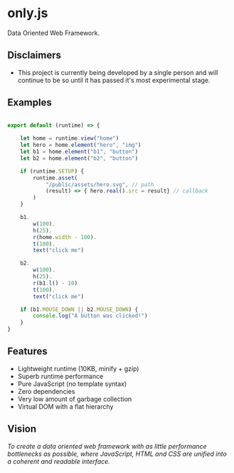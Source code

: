 # only.js 
Data Oriented Web Framework.

**Disclaimers**
------
+ This project is currently being developed by a single person and will continue to be so until
it has passed it's most experimental stage.

**Examples**
------
```javascript

export default (runtime) => {
    
    let home = runtime.view("home")
    let hero = home.element("hero", "img")
    let b1 = home.element("b1", "button")
    let b2 = home.element("b2", "button")

    if (runtime.SETUP) { 
        runtime.asset(
            "/public/assets/hero.svg", // path
            (result) => { hero.real().src = result} // callback
        )
    }

    b1.
        w(100).
        h(25).
        r(home.width - 100).
        t(100).
        text("click me")

    b2.
        w(100).
        h(25).
        r(b1.l() - 10)
        t(100).
        text("click me")

    if (b1.MOUSE_DOWN || b2.MOUSE_DOWN) {
        console.log("A button was clicked!")
    }
}

```
**Features**
------
+ Lightweight runtime (10KB, minify + gzip)
+ Superb runtime performance
+ Pure JavaScript (no template syntax)
+ Zero dependencies
+ Very low amount of garbage collection
+ Virtual DOM with a flat hierarchy

**Vision**
------
*To create a data oriented web framework 
with as little performance bottlenecks as possible, where 
JavaScript, HTML and CSS are unified into a coherent and readable interface.*
